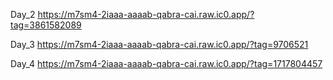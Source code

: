 Day_2
https://m7sm4-2iaaa-aaaab-qabra-cai.raw.ic0.app/?tag=3861582089

Day_3
https://m7sm4-2iaaa-aaaab-qabra-cai.raw.ic0.app/?tag=9706521

Day_4
https://m7sm4-2iaaa-aaaab-qabra-cai.raw.ic0.app/?tag=1717804457